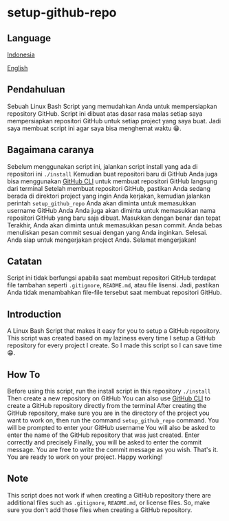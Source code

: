 # setup-github-repo
## Language
[Indonesia](#pendahuluan)

[English](#introduction)
## Pendahuluan
Sebuah Linux Bash Script yang memudahkan Anda untuk mempersiapkan repository GitHub. Script ini dibuat atas dasar rasa malas setiap saya mempersiapkan repositori GitHub untuk setiap project yang saya buat. Jadi saya membuat script ini agar saya bisa menghemat waktu 😁.
## Bagaimana caranya
Sebelum menggunakan script ini, jalankan script install yang ada di repositori ini
`./install`
Kemudian buat repositori baru di GitHub
Anda juga bisa menggunakan [GitHub CLI](https://github.com/cli/cli) untuk membuat repositori GitHub langsung dari terminal
Setelah membuat repositori GitHub, pastikan Anda sedang berada di direktori project yang ingin Anda kerjakan, kemudian jalankan perintah
`setup_github_repo`
Anda akan diminta untuk memasukkan username GitHub Anda
Anda juga akan diminta untuk memasukkan nama repositori GitHub yang baru saja dibuat. Masukkan dengan benar dan tepat
Terakhir, Anda akan diminta untuk memasukkan pesan commit. Anda bebas menuliskan pesan commit sesuai dengan yang Anda inginkan.
Selesai. Anda siap untuk mengerjakan project Anda.
Selamat mengerjakan!
## Catatan
Script ini tidak berfungsi apabila saat membuat repositori GitHub terdapat file tambahan seperti `.gitignore`, `README.md`, atau file lisensi. Jadi, pastikan Anda tidak menambahkan file-file tersebut saat membuat repositori GitHub.
## Introduction
A Linux Bash Script that makes it easy for you to setup a GitHub repository. This script was created based on my laziness every time I setup a GitHub repository for every project I create. So I made this script so I can save time 😁.
## How To
Before using this script, run the install script in this repository
`./install`
Then create a new repository on GitHub
You can also use [GitHub CLI](https://github.com/cli/cli) to create a GitHub repository directly from the terminal
After creating the GitHub repository, make sure you are in the directory of the project you want to work on, then run the command
`setup_github_repo` command.
You will be prompted to enter your GitHub username
You will also be asked to enter the name of the GitHub repository that was just created. Enter correctly and precisely
Finally, you will be asked to enter the commit message. You are free to write the commit message as you wish.
That's it. You are ready to work on your project.
Happy working!
## Note
This script does not work if when creating a GitHub repository there are additional files such as `.gitignore`, `README.md`, or license files. So, make sure you don't add those files when creating a GitHub repository.
